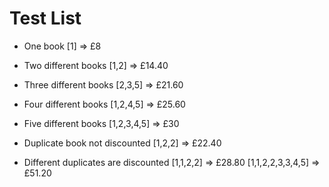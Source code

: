 # Test List

* One book
  [1] => £8

* Two different books
  [1,2] => £14.40

* Three different books
  [2,3,5] => £21.60

* Four different books
  [1,2,4,5] => £25.60

* Five different books
  [1,2,3,4,5] => £30

* Duplicate book not discounted
  [1,2,2] => £22.40

* Different duplicates are discounted
  [1,1,2,2] => £28.80
  [1,1,2,2,3,3,4,5] => £51.20
